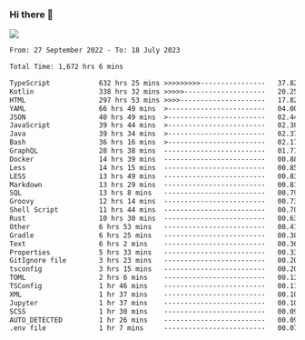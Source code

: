 ### Hi there 👋

<!--<a href="https://github.com/search?o=desc&q=author%3Abushiyi&s=committer-date&type=Commits">-->
<!--    <img align="center" height = "178" src="https://github-readme-stats.vercel.app/api?username=bushiyi&count_private=true&show_icons=true&theme=noctis_minimus&hide=contribs&include_all_commits=true" />-->
<!--</a>-->
<!--<a href="https://github.com/bushiyi?tab=repositories">-->
<!--    <img align="center" height = "178" src="https://github-readme-stats.vercel.app/api/top-langs/?username=bushiyi&count_private=true&theme=noctis_minimus" />-->
<!--</a>-->
 
<!-- [![Ashutosh's github activity graph](https://activity-graph.herokuapp.com/graph?username=bushiyi&theme=react&bg_color=1B2932&point=698B69&line=698B69)](https://github.com/ashutosh00710/github-readme-activity-graph)
 -->


![](https://raw.githubusercontent.com/bushiyi/bushiyi/master/assets/github-contribution-grid-snake.svg)

<!--START_SECTION:waka-->

```txt
From: 27 September 2022 - To: 18 July 2023

Total Time: 1,672 hrs 6 mins

TypeScript            632 hrs 25 mins >>>>>>>>>----------------   37.82 %
Kotlin                338 hrs 32 mins >>>>>--------------------   20.25 %
HTML                  297 hrs 53 mins >>>>---------------------   17.82 %
YAML                  66 hrs 49 mins  >------------------------   04.00 %
JSON                  40 hrs 49 mins  >------------------------   02.44 %
JavaScript            39 hrs 44 mins  >------------------------   02.38 %
Java                  39 hrs 34 mins  >------------------------   02.37 %
Bash                  36 hrs 16 mins  >------------------------   02.17 %
GraphQL               28 hrs 38 mins  -------------------------   01.71 %
Docker                14 hrs 39 mins  -------------------------   00.88 %
Less                  14 hrs 15 mins  -------------------------   00.85 %
LESS                  13 hrs 49 mins  -------------------------   00.83 %
Markdown              13 hrs 29 mins  -------------------------   00.81 %
SQL                   13 hrs 8 mins   -------------------------   00.79 %
Groovy                12 hrs 14 mins  -------------------------   00.73 %
Shell Script          11 hrs 44 mins  -------------------------   00.70 %
Rust                  10 hrs 30 mins  -------------------------   00.63 %
Other                 6 hrs 53 mins   -------------------------   00.41 %
Gradle                6 hrs 25 mins   -------------------------   00.38 %
Text                  6 hrs 2 mins    -------------------------   00.36 %
Properties            5 hrs 33 mins   -------------------------   00.33 %
GitIgnore file        3 hrs 23 mins   -------------------------   00.20 %
tsconfig              3 hrs 15 mins   -------------------------   00.20 %
TOML                  2 hrs 6 mins    -------------------------   00.13 %
TSConfig              1 hr 46 mins    -------------------------   00.11 %
XML                   1 hr 37 mins    -------------------------   00.10 %
Jupyter               1 hr 37 mins    -------------------------   00.10 %
SCSS                  1 hr 30 mins    -------------------------   00.09 %
AUTO_DETECTED         1 hr 26 mins    -------------------------   00.09 %
.env file             1 hr 7 mins     -------------------------   00.07 %
```

<!--END_SECTION:waka-->

